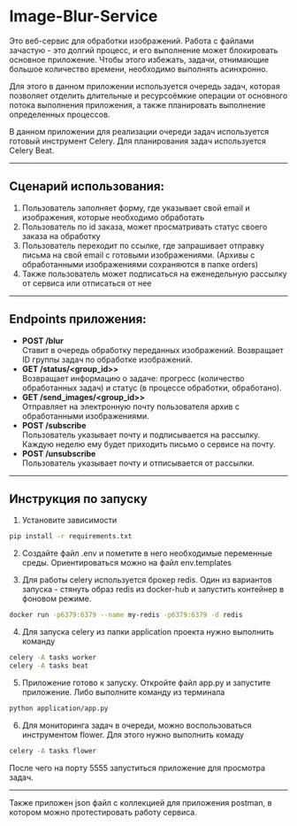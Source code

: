 # Image-Blur-Service

Это веб-сервис для обработки изображений. Работа с файлами зачастую - это долгий процесс,
и его выполнение может блокировать основное приложение. 
Чтобы этого избежать, задачи, отнимающие большое количество времени,
необходимо выполнять асинхронно. 

Для этого в данном приложении используется очередь задач,
которая позволяет отделить длительные и ресурсоёмкие операции от основного потока
выполнения приложения, а также планировать выполнение определенных процессов.

В данном приложении для реализации очереди задач используется готовый инструмент Celery.
Для планирования задач используется Celery Beat.

---

## Сценарий использования:
1. Пользователь заполняет форму, где указывает свой email и изображения, 
которые необходимо обработать
2. Пользователь по id заказа, может просматривать статус своего заказа на обработку
3. Пользователь переходит по ссылке, где запрашивает отправку письма
на свой email с готовыми изображениями. 
(Архивы с обработанными изображениями сохраняются в папке orders)
4. Также пользователь может подписаться на еженедельную рассылку от сервиса или отписаться от нее

---

## Endpoints приложения:

- **POST /blur** <br>
Ставит в очередь обработку переданных изображений. Возвращает ID группы задач по обработке изображений.
- **GET /status/<group_id>>**<br>
Возвращает информацию о задаче: прогресс (количество обработанных задач) и статус (в процессе обработки, обработано).
- **GET /send_images/<group_id>>**<br>
Отправляет на электронную почту пользователя архив с обработанными изображениями.
- **POST /subscribe**<br>
Пользователь указывает почту и подписывается на рассылку. Каждую неделю ему будет приходить письмо о сервисе на почту.
- **POST /unsubscribe**<br>
Пользователь указывает почту и отписывается от рассылки.

---

## Инструкция по запуску
1. Установите зависимости
```bash
pip install -r requirements.txt
```
2. Создайте файл .env и пометите в него необходимые переменные среды.
Ориентироваться можно на файл env.templates

3. Для работы celery используется брокер redis. 
Один из вариантов запуска - стянуть образ redis из docker-hub
и запустить контейнер в фоновом режиме. 
```bash
docker run -p6379:6379 --name my-redis -p6379:6379 -d redis
```

4. Для запуска celery из папки application проекта нужно выполнить команду
```bash
celery -A tasks worker
celery -A tasks beat
```

5. Приложение готово к запуску. Откройте файл app.py и запустите приложение. 
Либо выполните команду из терминала
```bash
python application/app.py
```

6. Для мониторинга задач в очереди, можно воспользоваться инструментом flower.
Для этого нужно выполнить комаду
```bash
celery -A tasks flower
```
После чего на порту 5555 запуститься приложение для просмотра задач.

---

Также приложен json файл с коллекцией для приложения postman, 
в котором можно протестировать работу сервиса.
